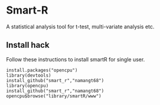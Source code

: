 # Smart-R

A statistical analysis tool for t-test, multi-variate analysis etc.

## Install hack
Follow these instructions to install smartR for single user.
```
install.packages("opencpu")
library(devtools)
install_github("smart_r","namangt68")
library(opencpu)
install_github("smart_r","namangt68")
opencpu$browse("library/smartR/www")
```
